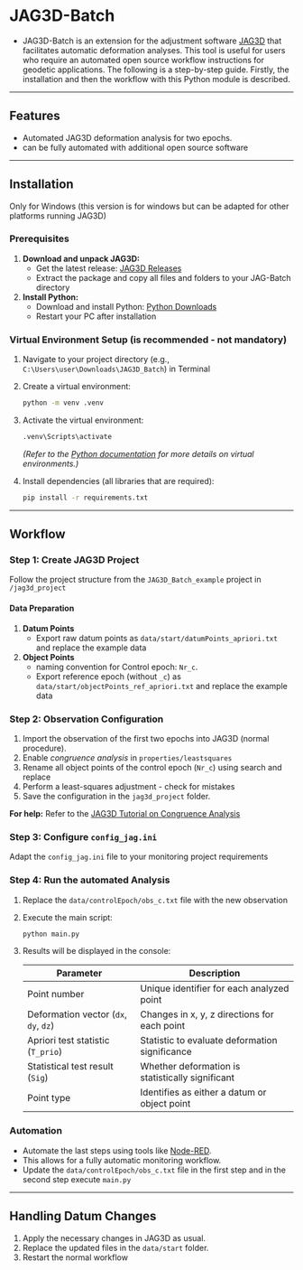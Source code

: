 # JAG3D-Batch

- JAG3D-Batch is an extension for the adjustment software [JAG3D](https://software.applied-geodesy.org/en/) that facilitates automatic deformation analyses. This tool is useful for users who require an automated open source workflow instructions for geodetic applications.
The following is a step-by-step guide. Firstly, the installation and then the workflow with this Python module is described. 
---

## Features
- Automated JAG3D deformation analysis for two epochs.
- can be fully automated with additional open source software

---

## Installation
Only for Windows (this version is for windows but can be adapted for other platforms running JAG3D)

### Prerequisites
1. **Download and unpack JAG3D:**  
   - Get the latest release: [JAG3D Releases](https://github.com/applied-geodesy/jag3d/releases)  
   - Extract the package and copy all files and folders to your JAG-Batch directory
2. **Install Python:**  
   - Download and install Python: [Python Downloads](https://www.python.org/downloads/)
   - Restart your PC after installation

### Virtual Environment Setup (is recommended - not mandatory)
1. Navigate to your project directory (e.g., `C:\Users\user\Downloads\JAG3D_Batch`) in Terminal
2. Create a virtual environment:
   ```bash
   python -m venv .venv
   ```
3. Activate the virtual environment:

   ```cmd
   .venv\Scripts\activate
   ```
   *(Refer to the [Python documentation](https://docs.python.org/3/library/venv.html) for more details on virtual environments.)*
4. Install dependencies (all libraries that are required):
   ```bash
   pip install -r requirements.txt
   ```

---

## Workflow

### Step 1: Create JAG3D Project
Follow the project structure from the `JAG3D_Batch_example` project in `/jag3d_project`

#### Data Preparation
1. **Datum Points**
   - Export raw datum points as `data/start/datumPoints_apriori.txt` and replace the example data
2. **Object Points**
   - naming convention for Control epoch: `Nr_c`.
   - Export reference epoch (without `_c`) as `data/start/objectPoints_ref_apriori.txt` and replace the example data

### Step 2: Observation Configuration
1. Import the observation of the first two epochs into JAG3D (normal procedure).
2. Enable *congruence analysis* in `properties/leastsquares`
3. Rename all object points of the control epoch (`Nr_c`) using search and replace
4. Perform a least-squares adjustment - check for mistakes
5. Save the configuration in the `jag3d_project` folder.

**For help:** Refer to the [JAG3D Tutorial on Congruence Analysis](https://software.applied-geodesy.org/wiki/tutorial/congruenceanalysis)

### Step 3: Configure `config_jag.ini`
Adapt the `config_jag.ini` file to your monitoring project requirements

### Step 4: Run the automated Analysis
1. Replace the `data/controlEpoch/obs_c.txt` file with the new observation
2. Execute the main script:
   ```bash
   python main.py
   ```
3. Results will be displayed in the console:

   | **Parameter**             | **Description**                                |
   |---------------------------|------------------------------------------------|
   | Point number              | Unique identifier for each analyzed point    |
   | Deformation vector (`dx`, `dy`, `dz`) | Changes in x, y, z directions for each point |
   | Apriori test statistic (`T_prio`) | Statistic to evaluate deformation significance |
   | Statistical test result (`Sig`) | Whether deformation is statistically significant |
   | Point type                | Identifies as either a datum or object point |

### Automation
- Automate the last steps using tools like [Node-RED](https://nodered.org/).
- This allows for a fully automatic monitoring workflow.
- Update the `data/controlEpoch/obs_c.txt` file in the first step and in the second step execute `main.py`
---

## Handling Datum Changes
1. Apply the necessary changes in JAG3D as usual.
2. Replace the updated files in the `data/start` folder.
3. Restart the normal workflow
